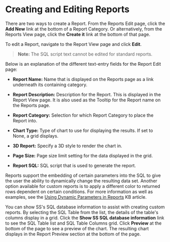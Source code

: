 [title]: # (Creating and Editing Reports)
[tags]: # (Creating and Editing Reports)
[priority]: # (1000)

# Creating and Editing Reports

There are two ways to create a Report. From the Reports Edit page, click the **Add New** link at the bottom of a Report Category. Or alternatively, from the Reports View page, click the **Create it** link at the bottom of that page.

To edit a Report, navigate to the Report View page and click **Edit**.

> **Note:** The SQL script text cannot be edited for standard reports.

Below is an explanation of the different text-entry fields for the Report Edit page:

- **Report Name:** Name that is displayed on the Reports page as a link underneath its containing category.

- **Report Description:** Description for the Report. This is displayed in the Report View page. It is also used as the Tooltip for the Report name on the Reports page.

- **Report Category:** Selection for which Report Category to place the Report into.

- **Chart Type:** Type of chart to use for displaying the results. If set to None, a grid displays.

- **3D Report:** Specify a 3D style to render the chart in.

- **Page Size:** Page size limit setting for the data displayed in the grid.

- **Report SQL:** SQL script that is used to generate the report.

Reports support the embedding of certain parameters into the SQL to give the user the ability to dynamically change the resulting data set. Another option available for custom reports is to apply a different color to returned rows dependent on certain conditions. For more information as well as examples, see the [Using Dynamic Parameters in Reports](https://updates.thycotic.net/link.ashx?SSUserGuide_SecretServerReportParameters) KB article.

You can show SS's SQL database information to assist with creating custom reports. By selecting the SQL Table from the list, the details of the table's columns display in a grid. Click the **Show SS SQL database information** link to see the SQL Table list and SQL Table Columns grid. Click **Preview** at the bottom of the page to see a preview of the chart. The resulting chart displays in the Report Preview section at the bottom of the page.
